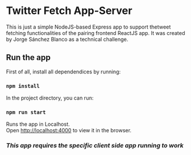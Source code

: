 # Twitter Fetch App-Server
This is just a simple NodeJS-based Express app to support thetweet fetching functionalities of the pairing frontend ReactJS app. It was created by Jorge Sánchez Blanco as a technical challenge. 


## Run the app

First of all, install all dependendices by running:

### `npm install`

In the project directory, you can run:

### `npm run start`

Runs the app in Localhost.<br />
Open [http://localhost:4000](http://localhost:4000) to view it in the browser.


### *This app requires the specific client side app running to work*
